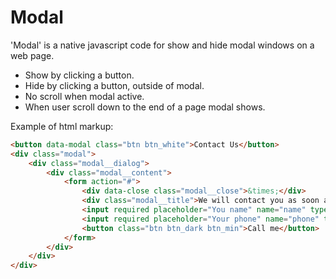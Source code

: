 # Modal

'Modal' is a native javascript code for show and hide modal windows on a web page. 

- Show by clicking a button. 
- Hide by clicking a button, outside of modal. 
- No scroll when modal active. 
- When user scroll down to the end of a page modal shows.

Example of html markup:

```html
<button data-modal class="btn btn_white">Contact Us</button>
<div class="modal">
    <div class="modal__dialog">
        <div class="modal__content">
            <form action="#">
                <div data-close class="modal__close">&times;</div>
                <div class="modal__title">We will contact you as soon as possible!</div>
                <input required placeholder="You name" name="name" type="text" class="modal__input">
                <input required placeholder="Your phone" name="phone" type="phone" class="modal__input">
                <button class="btn btn_dark btn_min">Call me</button>
            </form>
        </div>
    </div>
</div>
```